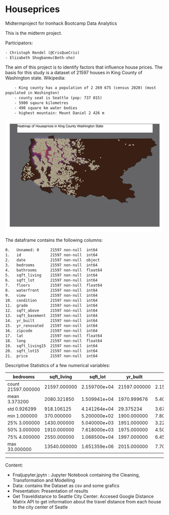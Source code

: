 # Houseprices
Midtermproject for Ironhack Bootcamp Data Analytics

This is the midterm project.

Participators:

    - Christoph Rendel (@CrisQueCris)
    - Elizabeth Shogbanmu(Beth-sho)

The aim of this project is to identify factors that influence house prices. 
The basis for this study is a dataset of 21597 houses in King County of Washington state. 
    Wikipedia: 
    
        - King county has a population of 2 269 675 (census 2020) (most populated in Washington)
        - county seat is Seattle (pop: 737 015)
        - 5980 sqaure kilometres
        - 490 square km water bodies
        - highest mountain: Mount Daniel 2 426 m
        
 
![Heatmap](heatmapprice.jpeg) 



The dataframe contains the following columns:

    0.   Unnamed: 0     21597 non-null  int64  
    1.   id             21597 non-null  int64  
    2.   date           21597 non-null  object 
    3.   bedrooms       21597 non-null  int64  
    4.   bathrooms      21597 non-null  float64
    5.   sqft_living    21597 non-null  int64  
    6.   sqft_lot       21597 non-null  int64  
    7.   floors         21597 non-null  float64
    8.   waterfront     21597 non-null  int64 
    9.   view           21597 non-null  int64
    10.  condition      21597 non-null  int64
    11.  grade          21597 non-null  int64  
    12.  sqft_above     21597 non-null  int64 
    13.  sqft_basement  21597 non-null  int64  
    14.  yr_built       21597 non-null  int64 
    15.  yr_renovated   21597 non-null  int64 
    16.  zipcode        21597 non-null  int64  
    17.  lat            21597 non-null  float64
    18.  long           21597 non-null  float64
    19.  sqft_living15  21597 non-null  int64  
    20.  sqft_lot15     21597 non-null  int64  
    21.  price          21597 non-null  int64

Descriptive Statistics of a few numerical variables:


|            bedrooms	|    sqft_living	|    sqft_lot	 |   yr_built	    |   price    |
|-----------------------|-------------------|----------------|------------------|------------|
| count	    21597.000000|	21597.000000	|2.159700e+04	 |   21597.000000	|2.159700e+04|
| mean	    3.373200	|    2080.321850	|    1.509941e+04|	1970.999676	    |5.402966e+05|
| std	       0.926299	|    918.106125	    |4.141264e+04	 |29.375234	        |3.673681e+05|
|min	       1.000000	|    370.000000	    |5.200000e+02	 |1900.000000	    |7.800000e+04|
| 25%	       3.000000	|    1430.000000	|    5.040000e+03|	1951.000000	    |3.220000e+05|
|50%	       3.000000	|   1910.000000	    |7.618000e+03	 |1975.000000	    |4.500000e+05|
|75%	       4.000000	|   2550.000000	    |1.068500e+04	 |1997.000000	    |6.450000e+05|
|max	      33.000000	|  13540.000000	    |1.651359e+06	 |2015.000000	    |7.700000e+06|



----------------------------------------------------------------------------------------------

Content: 

- Fnaljupyter.jpytn : Jupyter Notebook containing the Cleaning, Transformation and Modelling
- Data: contains the Dataset as csv and some grafics
- Presentation: Presentation of results
- Get Traveldistance to Seattle City Center: Accesed Google Distance Matrix API to get information about the travel distance from each house to the city center of Seatle
